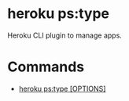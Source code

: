 heroku ps:type
==============

Heroku CLI plugin to manage apps.
# Commands

* [heroku ps:type [OPTIONS]](#pstype)
